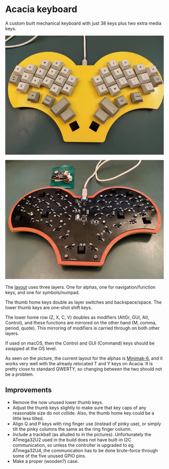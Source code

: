# Acacia keyboard

A custom built mechanical keyboard with just 38 keys plus two extra media keys.

![Top side](acacia-top.jpg)

![PCB side](acacia-bottom.jpg)

The [layout](acacia.pdf) uses three layers.  One for alphas, one for navigation/function keys, and one for symbols/numpad.

The thumb home keys double as layer switches and backspace/space.  The lower thumb keys are one-shot shift keys.

The lower home row (Z, X, C, V) doubles as modifiers (AltGr, GUI, Alt, Control), and these functions are mirrored on the other hand (M, comma, period, quote).  This mirroring of modifiers is carried through on both other layers.

If used on macOS, then the Control and GUI (Command) keys should be swapped at the OS level.

As seen on the picture, the current layout for the alphas is [Minimak-6](http://www.minimak.org/), and it works very well with the already relocated T and Y keys on Acacia.  It is pretty close to standard QWERTY, so changing between the two should not be a problem.

## Improvements

- Remove the now unused lower thumb keys.
- Adjust the thumb keys slightly to make sure that key caps of any reasonable size do not collide.  Also, the thumb home key could be a little less tilted.
- Align Q and P keys with ring finger use (instead of pinky use), or simply tilt the pinky columns the same as the ring finger column.
- Include a trackball (as alluded to in the pictures).  Unfortunately the ATmega32U2 used in the build does not have built-in I2C communication, so unless the controller is upgraded to eg. ATmega32U4, the communication has to be done brute-force through some of the five unused GPIO pins.
- Make a proper (wooden?) case.
